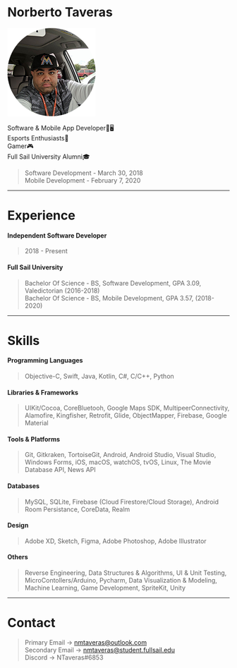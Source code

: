 # Norberto Taveras

![alt text](https://github.com/norbertotaveras/developerprofile/raw/master/images/ntprofile.png)

Software & Mobile App Developer📱🖥</br>
Esports Enthusiasts👾</br>
Gamer🎮</br>
Full Sail University Alumni🎓</br>
> Software Development - March 30, 2018	</br>
> Mobile Development - February 7, 2020

---
# Experience</br>
#### Independent Software Developer
> 2018 - Present

#### Full Sail University
> Bachelor Of Science - BS, Software Development, GPA 3.09, Valedictorian (2016-2018)</br>
> Bachelor Of Science - BS, Mobile Development, GPA 3.57, (2018-2020)

---
# Skills</br>
#### Programming Languages
> Objective-C, Swift, Java, Kotlin, C#, C/C++, Python</br>

#### Libraries & Frameworks
> UIKit/Cocoa, CoreBluetooh, Google Maps SDK, MultipeerConnectivity, Alamofire, Kingfisher, Retrofit, Glide, ObjectMapper, Firebase, Google Material</br>

#### Tools & Platforms
> Git, Gitkraken, TortoiseGit, Android, Android Studio, Visual Studio, Windows Forms, iOS, macOS, watchOS, tvOS, Linux, The Movie Database API, News API</br>

#### Databases
> MySQL, SQLite, Firebase (Cloud Firestore/Cloud Storage), Android Room Persistance, CoreData, Realm</br>

#### Design
> Adobe XD, Sketch, Figma, Adobe Photoshop, Adobe Illustrator</br>

#### Others
> Reverse Engineering, Data Structures & Algorithms, UI & Unit Testing, MicroContollers/Arduino, Pycharm, Data Visualization & Modeling, Machine Learning, Game Development, SpriteKit, Unity

---
# Contact
> Primary Email -> nmtaveras@outlook.com</br>
> Secondary Email -> nmtaveras@student.fullsail.edu</br>
> Discord -> NTaveras#6853</br>
